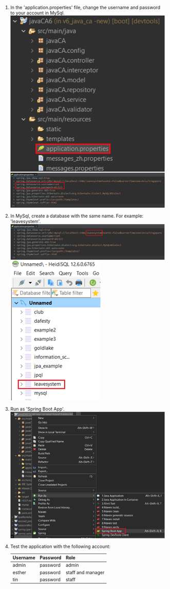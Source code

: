 1. In the 'application.properties' file, change the username and password to your account in MySql.
![](./images/1.png)
![](./images/2.png)
2. In MySql, create a database with the same name. For example: 'leavesystem'.
![](./images/3.png)
![](./images/4.png)
3. Run as 'Spring Boot App'.
![](./images/5.png)
4. Test the application with the following account:
   
   | Username | Password |       Role        |
   |----------|----------|-------------------|
   | admin    | password |       admin       |
   | esther   | password | staff and manager |
   | tin      | password |       staff       |
